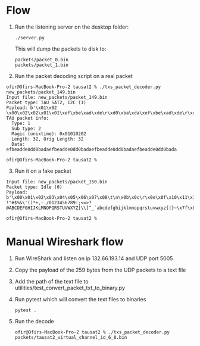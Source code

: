 # Flow
1. Run the listening server on the desktop folder:

    ```./server.py```
   
   This will dump the packets to disk to:
   
   ```
   packets/packet_0.bin
   packets/packet_1.bin
   ```

2. Run the packet decoding script on a real packet
```
ofir@Ofirs-MacBook-Pro-2 tausat2 % ./txs_packet_decoder.py new_packets/packet_149.bin
Input file: new_packets/packet_149.bin
Packet type: TAU SAT2, I2C (1)
Payload: b'\x01\x02 \x00\x02\x02\x01\x01\xef\xbe\xad\xde\r\xd0\xba\xda\xef\xbe\xad\xde\r\xd0\xba\xda\xef\xbe\xad\xde\r\xd0\xba\xda\xef\xbe\xad\xde\r\xd0\xba\xda\x00\x00\x00\x00\x00\x00\x00\x00\x00\x00\x00\x00\x00\x00\x00\x00\x00\x00\x00\x00\x00\x00\x00\x00\x00\x00\x00\x00\x00\x00\x00\x00\x00\x00\x00\x00\x00\x00\x00\x00\x00\x00\x00\x00\x00\x00\x00\x00\x00\x00\x00\x00\x00\x00\x00\x00\x00\x00\x00\x00\x00\x00\x00\x00\x00\x00\x00\x00\x00\x00\x00\x00\x00\x00\x00\x00\x00\x00\x00\x00\x00\x00\x00\x00\x00\x00\x00\x00\x00\x00\x00\x00\x00\x00\x00\x00\x00\x00\x00\x00\x00\x00\x00\x00\x00\x00\x00\x00\x00\x00\x00\x00\x00\x00\x00\x00\x00\x00\x00\x00\x00\x00\x00\x00\x00\x00\x00\x00\x00\x00\x00\x00\x00\x00\x00\x00\x00\x00\x00\x00\x00\x00\x00\x00\x00\x00\x00\x00\x00\x00\x00\x00\x00\x00\x00\x00\x00\x00\x00\x00\x00\x00\x00\x00\x00\x00\x00\x00\x00\x00\x00\x00\x00\x00\x00\x00\x00'
TAU packet info:
  Type: 1
  Sub type: 2
  Magic (unixtime): 0x01010202
  Length: 32, Orig Length: 32
  Data: efbeadde0dd0badaefbeadde0dd0badaefbeadde0dd0badaefbeadde0dd0bada

ofir@Ofirs-MacBook-Pro-2 tausat2 %
```

3. Run it on a fake packet
```ofir@Ofirs-MacBook-Pro-2 tausat2 % ./txs_packet_decoder.py new_packets/packet_150.bin
Input file: new_packets/packet_150.bin
Packet type: Idle (0)
Payload: b'\x00\x01\x02\x03\x04\x05\x06\x07\x08\t\n\x0b\x0c\r\x0e\x0f\x10\x11\x12\x13\x14\x15\x16\x17\x18\x19\x1a\x1b\x1c\x1d\x1e\x1f !"#$%&\'()*+,-./0123456789:;<=>?@ABCDEFGHIJKLMNOPQRSTUVWXYZ[\\]^_`abcdefghijklmnopqrstuvwxyz{|}~\x7f\x80\x81\x82\x83\x84\x85\x86\x87\x88\x89\x8a\x8b\x8c\x8d\x8e\x8f\x90\x91\x92\x93\x94\x95\x96\x97\x98\x99\x9a\x9b\x9c\x9d\x9e\x9f\xa0\xa1\xa2\xa3\xa4\xa5\xa6\xa7\xa8\xa9\xaa\xab\xac\xad\xae\xaf\xb0\xb1\xb2\xb3\xb4\xb5\xb6\xb7\xb8\xb9\xba\xbb\xbc\xbd\xbe\xbf\xc0\xc1\xc2\xc3\xc4\xc5\xc6\xc7\xc8\xc9\xca\xcb\xcc\xcd\xce\xcf\xd0\xd1\xd2\xd3\xd4\xd5\xd6\xd7\xd8'

ofir@Ofirs-MacBook-Pro-2 tausat2 %
```

# Manual Wireshark flow
1. Run WireShark and listen on ip 132.66.193.14 and UDP port 5005

2. Copy the payload of the 259 bytes from the UDP packets to a text file

3. Add the path of the text file to utilities/test_convert_packet_txt_to_binary.py

4. Run pytest which will convert the text files to binaries
   ```
   pytest .
   ```

5. Run the decode
    ```
    ofir@Ofirs-MacBook-Pro-2 tausat2 % ./txs_packet_decoder.py packets/tausat2_virtual_channel_id_6_0.bin

    ```
